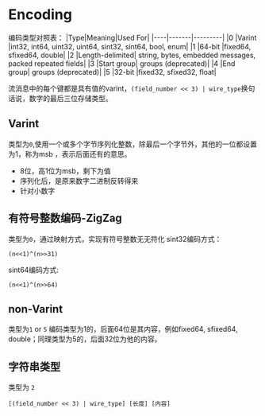 # Encoding

编码类型对照表：
|Type|Meaning|Used For|
|----|-------|---------|
|0	|Varint	|int32, int64, uint32, uint64, sint32, sint64, bool, enum|
|1	|64-bit	|fixed64, sfixed64, double|
|2	|Length-delimited|	string, bytes, embedded messages, packed repeated fields|
|3	|Start group|	groups (deprecated)|
|4	|End group|	groups (deprecated)|
|5	|32-bit	|fixed32, sfixed32, float|

流消息中的每个键都是具有值的varint，`(field_number << 3) | wire_type`换句话说，数字的最后三位存储类型。

## Varint
类型为`0`,使用一个或多个字节序列化整数，除最后一个字节外，其他的一位都设置为1，称为msb ，表示后面还有的意思。
- 8位，高1位为msb，剩下为值
- 序列化后，是原来数字二进制反转得来
- 针对小数字

## 有符号整数编码-ZigZag
类型为`0`，通过映射方式，实现有符号整数无无符化
sint32编码方式：
```
(n<<1)^(n>>31)
```
sint64编码方式:
```
(n<<1)^(n>>64)
```

## non-Varint
类型为`1` or `5`
编码类型为1的，后面64位是其内容，例如fixed64, sfixed64, double；同理类型为5的，后面32位为他的内容。

## 字符串类型 
类型为 `2`
```
[(field_number << 3) | wire_type] [长度] [内容]
```

